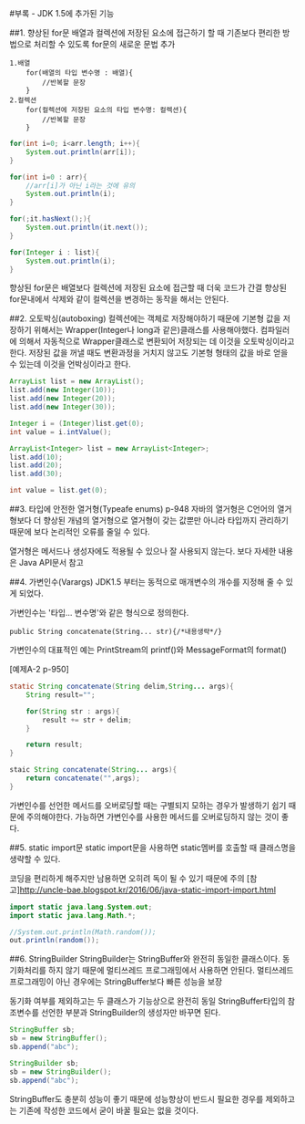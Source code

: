 #부록 - JDK 1.5에 추가된 기능

##1. 향상된 for문
배열과 컬렉션에 저장된 요소에 접근하기 할 때 기존보다 편리한 방법으로 처리할 수 있도록 for문의 새로운 문법 추가

	1.배열
		for(배열의 타입 변수명 : 배열){
        	//반복할 문장
        }
	2.컬렉션
		for(컬렉션에 저장된 요소의 타입 변수명: 컬렉션){
        	//반복할 문장
        }

```java
for(int i=0; i<arr.length; i++){
	System.out.println(arr[i]);
}

for(int i=0 : arr){
	//arr[i]가 아닌 i라는 것에 유의
	System.out.println(i);
}
```
```java
for(;it.hasNext();){
	System.out.println(it.next());
}

for(Integer i : list){
	System.out.println(i);
}
```
향상된 for문은 배열보다 컬렉션에 저장된 요소에 접근할 때 더욱 코드가 간결
향상된 for문내에서 삭제와 같이 컬렉션을 변경하는 동작을 해서는 안된다.

##2. 오토박싱(autoboxing)
컬렉션에는 객체로 저장해야하기 때문에 기본형 값을 저장하기 위해서는 Wrapper(Integer나 long과 같은)클래스를 사용해야했다.
컴파일러에 의해서 자동적으로 Wrapper클래스로 변환되어 저장되는 데 이것을 오토박싱이라고 한다.
저장된 값을 꺼낼 때도 변환과정을 거치지 않고도 기본형 형태의 값을 바로 얻을 수 있는데 이것을 언박싱이라고 한다.

```java
ArrayList list = new ArrayList();
list.add(new Integer(10));
list.add(new Integer(20));
list.add(new Integer(30));

Integer i = (Integer)list.get(0);
int value = i.intValue();
```
```java
ArrayList<Integer> list = new ArrayList<Integer>;
list.add(10);
list.add(20);
list.add(30);

int value = list.get(0);
```

##3. 타입에 안전한 열거형(Typeafe enums) p-948
자바의 열거형은 C언어의 열거형보다 더 향상된 개념의 열거형으로
열거형이 갖는 값뿐만 아니라 타입까지 관리하기 때문에 보다 논리적인 오류를 줄일 수 있다.

열거형은 메서드나 생성자에도 적용될 수 있으나 잘 사용되지 않는다.
보다 자세한 내용은 Java API문서 참고

##4. 가변인수(Varargs)
JDK1.5 부터는 동적으로 매개변수의 개수를 지정해 줄 수 있게 되었다.

가변인수는 '타입... 변수명'와 같은 형식으로 정의한다.

	public String concatenate(String... str){/*내용생략*/}

가변인수의 대표적인 예는 PrintStream의 printf()와 MessageFormat의 format()

[예제A-2 p-950]
```java
static String concatenate(String delim,String... args){
	String result="";

    for(String str : args){
    	result += str + delim;
    }

	return result;
}

staic String concatenate(String... args){
	return concatenate("",args);
}
```
가변인수를 선언한 메서드를 오버로딩할 때는 구별되지 모하는 경우가 발생하기 쉽기 때문에 주의해야한다.
가능하면 가변인수를 사용한 메서드를 오버로딩하지 않는 것이 좋다.

##5. static import문
static import문을 사용하면 static멤버를 호출할 때 클래스명을 생략할 수 있다.

코딩을 편리하게 해주지만 남용하면 오히려 독이 될 수 있기 때문에 주의
[참고]http://uncle-bae.blogspot.kr/2016/06/java-static-import-import.html

```java
import static java.lang.System.out;
import static java.lang.Math.*;

//System.out.println(Math.random());
out.println(random());
```

##6. StringBuilder
StringBuilder는 StringBuffer와 완전히 동일한 클래스이다.
동기화처리를 하지 않기 때문에 멀티쓰레드 프로그래밍에서 사용하면 안된다.
멀티쓰레드 프로그래밍이 아닌 경우에는 StringBuffer보다 빠른 성능을 보장

동기화 여부를 제외하고는 두 클래스가 기능상으로 완전히 동일
StringBuffer타입의 참조변수를 선언한 부분과 StringBuilder의 생성자만 바꾸면 된다.

```java
StringBuffer sb;
sb = new StringBuffer();
sb.append("abc");

StringBuilder sb;
sb = new StringBuilder();
sb.append("abc");
```
StringBuffer도 충분히 성능이 좋기 때문에 성능향상이 반드시 필요한 경우를 제외하고는
기존에 작성한 코드에서 굳이 바꿀 필요는 없을 것이다.